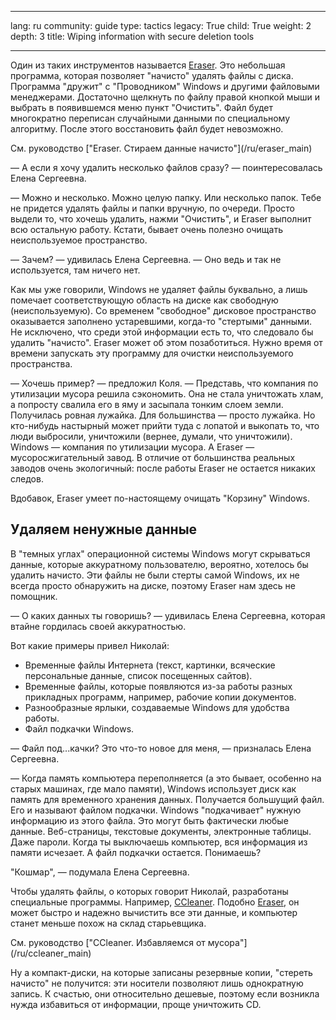 

---

lang: ru
community: guide
type: tactics
legacy: True
child: True
weight: 2
depth: 3
title: Wiping information with secure deletion tools

---

Один из таких инструментов называется [Eraser](/ru/glossary#Eraser). Это небольшая программа, которая позволяет &quot;начисто&quot; удалять файлы с диска. Программа &quot;дружит&quot; с &quot;Проводником&quot; Windows и другими файловыми менеджерами. Достаточно щелкнуть по файлу правой кнопкой мыши и выбрать в появившемся меню пункт &quot;Очистить&quot;. Файл будет многократно переписан случайными данными по специальному алгоритму. После этого восстановить файл будет невозможно. 

<div class=getstarted markdown=1>См. руководство [&quot;Eraser. Стираем данные начисто&quot;](/ru/eraser_main)</div>

— А если я хочу удалить несколько файлов сразу? — поинтересовалась Елена Сергеевна.

— Можно и несколько. Можно целую папку. Или несколько папок. Тебе не
придется удалять файлы и папки вручную, по очереди. Просто выдели то,
что хочешь удалить, нажми &quot;Очистить&quot;, и Eraser выполнит всю остальную работу. Кстати, бывает очень полезно очищать неиспользуемое
пространство.

— Зачем? — удивилась Елена Сергеевна. — Оно ведь и так не используется, там ничего нет.

Как мы уже говорили, Windows не удаляет файлы буквально, а лишь
помечает соответствующую область на диске как свободную
(неиспользуемую). Со временем &quot;свободное&quot; дисковое пространство
оказывается заполнено устаревшими, когда-то &quot;стертыми&quot; данными. Не исключено, что среди этой информации есть то, что следовало бы удалить &quot;начисто&quot;. Eraser может об этом позаботиться. Нужно время от времени запускать эту программу для очистки неиспользуемого пространства.

— Хочешь пример? — предложил Коля. — Представь, что
компания по утилизации мусора решила сэкономить. Она не
стала уничтожать хлам, а попросту свалила его в яму и засыпала тонким слоем земли. Получилась ровная лужайка. Для большинства — просто лужайка. Но кто-нибудь настырный может прийти туда с лопатой и
выкопать то, что люди выбросили, уничтожили (вернее, думали, что
уничтожили). Windows — компания по утилизации мусора. А Eraser —
мусоросжигательный завод. В отличие от большинства реальных
заводов очень экологичный: после работы Eraser не остается никаких
следов.

Вдобавок, Eraser умеет по-настоящему очищать &quot;Корзину&quot; Windows.

## Удаляем ненужные данные

В "темных углах" операционной системы Windows могут скрываться данные, которые аккуратному пользователю, вероятно, хотелось бы удалить начисто. Эти файлы не были стерты самой Windows, их не всегда просто обнаружить на диске, поэтому Eraser нам здесь не помощник.

— О каких данных ты говоришь? — удивилась Елена Сергеевна, которая втайне гордилась своей аккуратностью.

Вот какие примеры привел Николай:

- Временные файлы Интернета (текст, картинки, всяческие персональные данные, список посещенных сайтов).
- Временные файлы, которые появляются из-за работы разных прикладных программ, например, рабочие копии документов.
- Разнообразные ярлыки, создаваемые Windows для удобства работы. 
- Файл подкачки Windows.

— Файл под...качки? Это что-то новое для меня, — призналась Елена Сергеевна.

— Когда память компьютера переполняется (а это бывает, особенно на старых машинах, где мало памяти), Windows использует диск как память для временного хранения данных. Получается большущий файл. Его и называют файлом подкачки. Windows "подкачивает" нужную информацию из этого файла. Это могут быть фактически любые данные. Веб-страницы, текстовые документы, электронные таблицы. Даже пароли. Когда ты выключаешь компьютер, вся информация из памяти исчезает. А файл подкачки остается. Понимаешь?

"Кошмар", — подумала Елена Сергеевна.

Чтобы удалять файлы, о которых говорит Николай, разработаны специальные программы. Например, [CCleaner](/ru/glossary#CCleaner). Подобно [Eraser](/ru/glossary#Eraser), он может быстро и надежно вычистить все эти данные, и компьютер станет меньше похож на склад старьевщика.

<div class=getstarted markdown=1>См. руководство [&quot;CCleaner. Избавляемся от мусора&quot;](/ru/ccleaner_main)</div>

Ну а компакт-диски, на которые записаны резервные копии, "стереть начисто" не получится: эти носители позволяют лишь однократную запись. К счастью, они относительно дешевые, поэтому если возникла нужда избавиться от информации, проще уничтожить CD.

